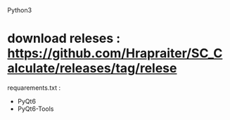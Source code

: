 Python3

# download releses : https://github.com/Hrapraiter/SC_Calculate/releases/tag/relese

requarements.txt :
* PyQt6
* PyQt6-Tools